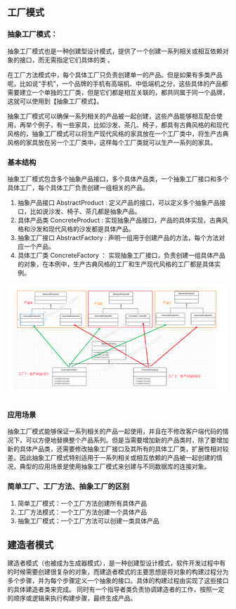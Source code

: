 ## 工厂模式

### 抽象工厂模式：

抽象⼯⼚模式也是⼀种创建型设计模式，提供了⼀个创建⼀系列相关或相互依赖对象的接⼝，⽽⽆需指定它们具体的类 。

在⼯⼚⽅法模式中，每个具体⼯⼚只负责创建单⼀的产品。但是如果有多类产品呢，⽐如说“⼿机”，⼀个品牌的⼿机有⾼端机、中低端机之分，这些具体的产品都需要建⽴⼀个单独的⼯⼚类，但是它们都是相互关联的，都共同属于同⼀个品牌，这就可以使⽤到【抽象⼯⼚模式】。  

抽象⼯⼚模式可以确保⼀系列相关的产品被⼀起创建，这些产品能够相互配合使⽤，再举个例⼦，有⼀些家具，⽐如沙发、茶⼏、椅⼦，都具有古典⻛格的和现代⻛格的，抽象⼯⼚模式可以将⽣产现代⻛格的家具放在⼀个⼯⼚类中，将⽣产古典⻛格的家具放在另⼀个⼯⼚类中，这样每个⼯⼚类就可以⽣产⼀系列的家具。  

### 基本结构

抽象⼯⼚模式包含多个抽象产品接⼝，多个具体产品类，⼀个抽象⼯⼚接⼝和多个具体⼯⼚，每个具体⼯⼚负责创建⼀组相关的产品。

1. 抽象产品接⼝ AbstractProduct : 定义产品的接⼝，可以定义多个抽象产品接⼝，⽐如说沙发、椅⼦、茶⼏都是抽象产品。
2. 具体产品类 ConcreteProduct : 实现抽象产品接⼝，产品的具体实现，古典⻛格和沙发和现代⻛格的沙发都是具体产品。
3. 抽象⼯⼚接⼝ AbstractFactory : 声明⼀组⽤于创建产品的⽅法，每个⽅法对应⼀个产品。
4. 具体⼯⼚类 ConcreteFactory ： 实现抽象⼯⼚接⼝，负责创建⼀组具体产品的对象，在本例中，⽣产古典⻛格的⼯⼚和⽣产现代⻛格的⼯⼚都是具体实例。

![抽象工厂](img/抽象工厂.png)

### 应⽤场景

​		抽象⼯⼚模式能够保证⼀系列相关的产品⼀起使⽤，并且在不修改客户端代码的情况下，可以⽅便地替换整个产品系列。但是当需要增加新的产品类时，除了要增加新的具体产品类，还需要修改抽象⼯⼚接⼝及其所有的具体⼯⼚类，扩展性相对较差。因此抽象⼯⼚模式特别适⽤于⼀系列相关或相互依赖的产品被⼀起创建的情况，典型的应⽤场景是使⽤抽象⼯⼚模式来创建与不同数据库的连接对象。

### 简单⼯⼚、⼯⼚⽅法、抽象⼯⼚的区别

1. 简单⼯⼚模式：⼀个⼯⼚⽅法创建所有具体产品
2. ⼯⼚⽅法模式：⼀个⼯⼚⽅法创建⼀个具体产品
3. 抽象⼯⼚模式：⼀个⼯⼚⽅法可以创建⼀类具体产品



## 建造者模式  

建造者模式（也被成为⽣成器模式），是⼀种创建型设计模式，软件开发过程中有的时候需要创建很复杂的对象，⽽建造者模式的主要思想是将对象的构建过程分为多个步骤，并为每个步骤定义⼀个抽象的接⼝。具体的构建过程由实现了这些接⼝的具体建造者类来完成。 同时有⼀个指导者类负责协调建造者的⼯作，按照⼀定的顺序或逻辑来执⾏构建步骤，最终⽣成产品。  